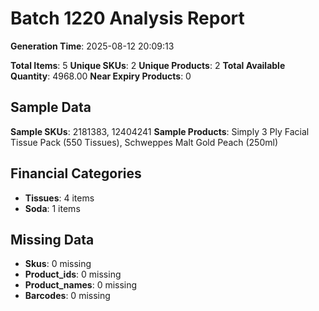 # Batch 1220 Analysis Report

**Generation Time**: 2025-08-12 20:09:13

**Total Items**: 5
**Unique SKUs**: 2
**Unique Products**: 2
**Total Available Quantity**: 4968.00
**Near Expiry Products**: 0

## Sample Data
**Sample SKUs**: 2181383, 12404241
**Sample Products**: Simply 3 Ply Facial Tissue Pack (550 Tissues), Schweppes Malt Gold Peach (250ml)

## Financial Categories
- **Tissues**: 4 items
- **Soda**: 1 items

## Missing Data
- **Skus**: 0 missing
- **Product_ids**: 0 missing
- **Product_names**: 0 missing
- **Barcodes**: 0 missing
